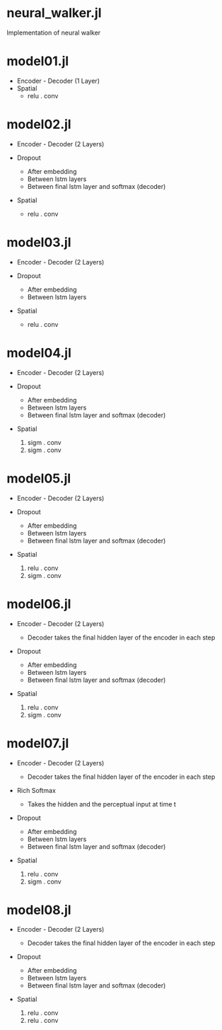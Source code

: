 # neural_walker.jl

Implementation of neural walker

# model01.jl

* Encoder - Decoder (1 Layer)
* Spatial
  * relu . conv

# model02.jl

* Encoder - Decoder (2 Layers)
* Dropout
  * After embedding
  * Between lstm layers
  * Between final lstm layer and softmax (decoder)

* Spatial
  * relu . conv

# model03.jl

* Encoder - Decoder (2 Layers)
* Dropout
  * After embedding
  * Between lstm layers

* Spatial
  * relu . conv

# model04.jl

* Encoder - Decoder (2 Layers)
* Dropout
  *  After embedding
  *  Between lstm layers
  *  Between final lstm layer and softmax (decoder)

* Spatial
  1.  sigm . conv
  2.  sigm . conv

# model05.jl

* Encoder - Decoder (2 Layers)
* Dropout
  * After embedding
  * Between lstm layers
  * Between final lstm layer and softmax (decoder)

* Spatial
  1.  relu . conv
  2.  sigm . conv

# model06.jl

* Encoder - Decoder (2 Layers)
  * Decoder takes the final hidden layer of the encoder in each step
* Dropout
  * After embedding
  * Between lstm layers
  * Between final lstm layer and softmax (decoder)

* Spatial
  1. relu . conv
  2. sigm . conv

# model07.jl

* Encoder - Decoder (2 Layers)
  * Decoder takes the final hidden layer of the encoder in each step
* Rich Softmax
  * Takes the hidden and the perceptual input at time t
* Dropout
  * After embedding
  * Between lstm layers
  * Between final lstm layer and softmax (decoder)

* Spatial
  1. relu . conv
  2. sigm . conv

# model08.jl

* Encoder - Decoder (2 Layers)
  * Decoder takes the final hidden layer of the encoder in each step
* Dropout
  * After embedding
  * Between lstm layers
  * Between final lstm layer and softmax (decoder)

* Spatial
  1. relu . conv
  2. relu . conv

